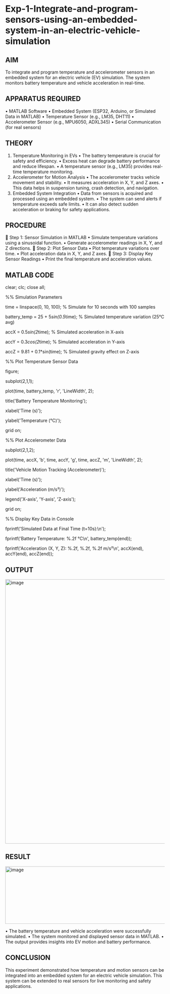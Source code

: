 # Exp-1-Integrate-and-program-sensors-using-an-embedded-system-in-an-electric-vehicle-simulation

## AIM
To integrate and program temperature and accelerometer sensors in an embedded system for an electric vehicle (EV) simulation. The system monitors battery temperature and vehicle acceleration in real-time.
 
## APPARATUS REQUIRED
•	MATLAB Software
•	Embedded System (ESP32, Arduino, or Simulated Data in MATLAB)
•	Temperature Sensor (e.g., LM35, DHT11)
•	Accelerometer Sensor (e.g., MPU6050, ADXL345)
•	Serial Communication (for real sensors)
 
## THEORY
1. Temperature Monitoring in EVs
•	The battery temperature is crucial for safety and efficiency.
•	Excess heat can degrade battery performance and reduce lifespan.
•	A temperature sensor (e.g., LM35) provides real-time temperature monitoring.
2. Accelerometer for Motion Analysis
•	The accelerometer tracks vehicle movement and stability.
•	It measures acceleration in X, Y, and Z axes.
•	This data helps in suspension tuning, crash detection, and navigation.
3. Embedded System Integration
•	Data from sensors is acquired and processed using an embedded system.
•	The system can send alerts if temperature exceeds safe limits.
•	It can also detect sudden acceleration or braking for safety applications.
 
## PROCEDURE
🔹 Step 1: Sensor Simulation in MATLAB
•	Simulate temperature variations using a sinusoidal function.
•	Generate accelerometer readings in X, Y, and Z directions.
🔹 Step 2: Plot Sensor Data
•	Plot temperature variations over time.
•	Plot acceleration data in X, Y, and Z axes.
🔹 Step 3: Display Key Sensor Readings
•	Print the final temperature and acceleration values.
 
## MATLAB CODE 

clear; clc; close all;

%% Simulation Parameters

time = linspace(0, 10, 100); % Simulate for 10 seconds with 100 samples

battery_temp = 25 + 5*sin(0.5*time); % Simulated temperature variation (25°C avg)

accX = 0.5*sin(2*time);     % Simulated acceleration in X-axis

accY = 0.3*cos(2*time);     % Simulated acceleration in Y-axis

accZ = 9.81 + 0.1*sin(time); % Simulated gravity effect on Z-axis


%% Plot Temperature Sensor Data

figure;

subplot(2,1,1);

plot(time, battery_temp, 'r', 'LineWidth', 2);

title('Battery Temperature Monitoring');

xlabel('Time (s)');

ylabel('Temperature (°C)');

grid on;

%% Plot Accelerometer Data

subplot(2,1,2);

plot(time, accX, 'b', time, accY, 'g', time, accZ, 'm', 'LineWidth', 2);

title('Vehicle Motion Tracking (Accelerometer)');

xlabel('Time (s)');

ylabel('Acceleration (m/s²)');

legend('X-axis', 'Y-axis', 'Z-axis');

grid on;

%% Display Key Data in Console

fprintf('Simulated Data at Final Time (t=10s):\n');

fprintf('Battery Temperature: %.2f °C\n', battery_temp(end));

fprintf('Acceleration (X, Y, Z): %.2f, %.2f, %.2f m/s²\n', accX(end), accY(end), accZ(end));


## OUTPUT

<img width="1600" height="833" alt="image" src="https://github.com/user-attachments/assets/1ca02c65-d3dc-45a1-a635-f118e5583edb" />


 
## RESULT

<img width="1089" height="181" alt="image" src="https://github.com/user-attachments/assets/0aed9d50-a4f5-4b26-80c5-281870c8fb5a" />

•	The battery temperature and vehicle acceleration were successfully simulated.
•	The system monitored and displayed sensor data in MATLAB.
•	The output provides insights into EV motion and battery performance.
 
## CONCLUSION
This experiment demonstrated how temperature and motion sensors can be integrated into an embedded system for an electric vehicle simulation. This system can be extended to real sensors for live monitoring and safety applications.


